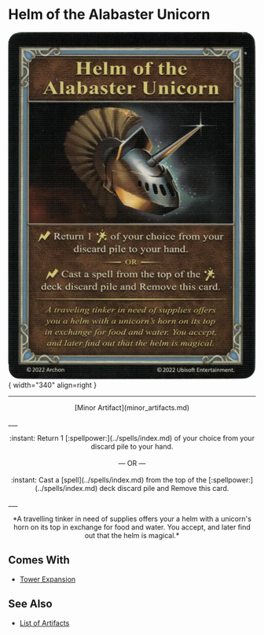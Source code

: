 # Helm of the Alabaster Unicorn

![Helm of the Alabaster Unicorn](../assets/artifacts_minor-helm_of_the_alabaster_unicorn.webp){ width="340" align=right }
___
<p style="text-align: center;" markdown>[Minor Artifact](minor_artifacts.md)</p>
___
<p style="text-align: center;" markdown>:instant: Return 1 [:spellpower:](../spells/index.md) of your choice from your discard pile to your hand.<br><br>— OR —<br><br>:instant: Cast a [spell](../spells/index.md) from the top of the [:spellpower:](../spells/index.md) deck discard pile and Remove this card.</p>
___
<p style="text-align: center;" markdown>*A travelling tinker in need of supplies offers your a helm with a unicorn's horn on its top in exchange for food and water. You accept, and later find out that the helm is magical.*</p>


## Comes With

- [Tower Expansion](../content.md)


## See Also

- [List of Artifacts](../artifacts/index.md)
